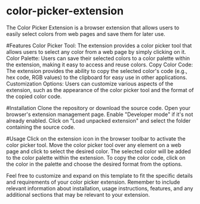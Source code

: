 # color-picker-extension
The Color Picker Extension is a browser extension that allows users to easily select colors from web pages and save them for later use.

#Features
Color Picker Tool: The extension provides a color picker tool that allows users to select any color from a web page by simply clicking on it.
Color Palette: Users can save their selected colors to a color palette within the extension, making it easy to access and reuse colors.
Copy Color Code: The extension provides the ability to copy the selected color's code (e.g., hex code, RGB values) to the clipboard for easy use in other applications.
Customization Options: Users can customize various aspects of the extension, such as the appearance of the color picker tool and the format of the copied color code.

#Installation
Clone the repository or download the source code.
Open your browser's extension management page.
Enable "Developer mode" if it's not already enabled.
Click on "Load unpacked extension" and select the folder containing the source code.

#Usage
Click on the extension icon in the browser toolbar to activate the color picker tool.
Move the color picker tool over any element on a web page and click to select the desired color.
The selected color will be added to the color palette within the extension.
To copy the color code, click on the color in the palette and choose the desired format from the options.

Feel free to customize and expand on this template to fit the specific details and requirements of your color picker extension. Remember to include relevant information about installation, usage instructions, features, and any additional sections that may be relevant to your extension.
